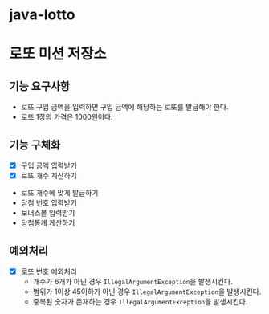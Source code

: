 # java-lotto
# 로또 미션 저장소
## 기능 요구사항
- 로또 구입 금액을 입력하면 구입 금액에 해당하는 로또를 발급해야 한다.
- 로또 1장의 가격은 1000원이다.

## 기능 구체화
- [x] 구입 금액 입력받기
- [x] 로또 개수 계산하기
- 로또 개수에 맞게 발급하기
- 당첨 번호 입력받기
- 보너스볼 입력받기
- 당첨통계 게산하기

## 예외처리
- [x] 로또 번호 예외처리
  - 개수가 6개가 아닌 경우 `IllegalArgumentException`을 발생시킨다.
  - 범위가 1이상 45이하가 아닌 경우 `IllegalArgumentException`을 발생시킨다.
  - 중복된 숫자가 존재하는 경우 `IllegalArgumentException`을 발생시킨다.

